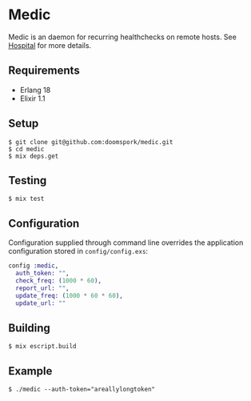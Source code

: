 # Medic

Medic is an daemon for recurring healthchecks on remote hosts. See [Hospital](https://github.com/doomspork/hospital) for more details.

## Requirements

  + Erlang 18
  + Elixir 1.1

## Setup

	$ git clone git@github.com:doomspork/medic.git
	$ cd medic
	$ mix deps.get

## Testing

	$ mix test

## Configuration

Configuration supplied through command line overrides the application configuration stored in `config/config.exs`:

```elixir
config :medic,
  auth_token: "",
  check_freq: (1000 * 60),
  report_url: "",
  update_freq: (1000 * 60 * 60),
  update_url: ""
```

## Building

	$ mix escript.build

## Example

	$ ./medic --auth-token="areallylongtoken"
